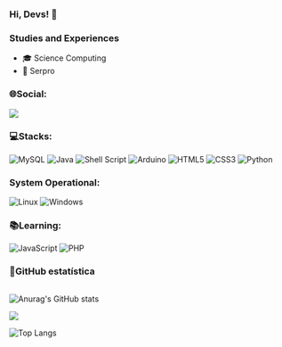 ### Hi, Devs! 👋

### Studies and Experiences
- 🎓 Science Computing
- 💼 Serpro
  
### 🌐Social:
<div>
<a href="https://www.linkedin.com/in/steven-santos-guimaraes/" target="_blank"><img src="https://img.shields.io/badge/-LinkedIn-%230077B5?style=for-the-badge&logo=linkedin&logoColor=white" target="_blank"></a>   
</div>

### 💻Stacks:
![MySQL](https://img.shields.io/badge/mysql-%2300f.svg?style=for-the-badge&logo=mysql&logoColor=white)
![Java](https://img.shields.io/badge/java-%23ED8B00.svg?style=for-the-badge&logo=openjdk&logoColor=white)
![Shell Script](https://img.shields.io/badge/shell_script-%23121011.svg?style=for-the-badge&logo=gnu-bash&logoColor=white)
![Arduino](https://img.shields.io/badge/-Arduino-00979D?style=for-the-badge&logo=Arduino&logoColor=white)
![HTML5](https://img.shields.io/badge/html5-%23E34F26.svg?style=for-the-badge&logo=html5&logoColor=white)
![CSS3](https://img.shields.io/badge/css3-%231572B6.svg?style=for-the-badge&logo=css3&logoColor=white)
![Python](https://img.shields.io/badge/python-3670A0?style=for-the-badge&logo=python&logoColor=ffdd54)

### System Operational:
![Linux](https://img.shields.io/badge/Linux-FCC624?style=for-the-badge&logo=linux&logoColor=black)
![Windows](https://img.shields.io/badge/Windows-0078D6?style=for-the-badge&logo=windows&logoColor=white)

### 📚Learning:
![JavaScript](https://img.shields.io/badge/javascript-%23323330.svg?style=for-the-badge&logo=javascript&logoColor=%23F7DF1E)
![PHP](https://img.shields.io/badge/php-%23777BB4.svg?style=for-the-badge&logo=php&logoColor=white)

### 💫GitHub estatística

<div style="display: flex; flex-direction: column; align-items: flex-start;">
  
  ![Anurag's GitHub stats](https://github-readme-stats.vercel.app/api?username=stevensantosguimaraes&show_icons=true&rank_icon=github&theme=onedark&bg_color=222222FF&border_color=444444FF)

  <img src="https://github-readme-streak-stats.herokuapp.com/?user=stevensantosguimaraes&theme=onedark&&bg_color=222222FF&hide_border=false" />
  
  ![Top Langs](https://github-readme-stats.vercel.app/api/top-langs/?username=stevensantosguimaraes&theme=onedark&bg_color=222222FF&border_color=444444FF)
  
</div>
